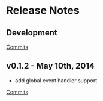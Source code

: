 # Release Notes

## Development

[Commits](https://github.com/jhudson8/backbone-async-event/compare/v0.1.2...master)

## v0.1.2 - May 10th, 2014
- add global event handler support

[Commits](https://github.com/jhudson8/backbone-async-event/compare/8ebf705...v0.1.2)
